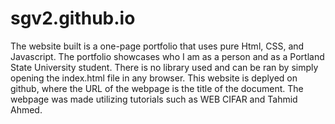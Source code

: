 # sgv2.github.io

The website built is a one-page portfolio that uses pure Html, CSS, and Javascript. The portfolio showcases who I am as a person and as a Portland State University student. There is no library used and can be ran by simply opening the index.html file in any browser. This website is deplyed on github, where the URL of the webpage is the title of the document. The webpage was made utilizing tutorials such as WEB CIFAR and Tahmid Ahmed.
